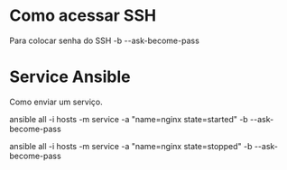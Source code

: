 # Como acessar SSH
Para colocar senha do SSH
-b --ask-become-pass

# Service Ansible
Como enviar um serviço.

ansible all -i hosts -m service -a "name=nginx state=started" -b --ask-become-pass

ansible all -i hosts -m service -a "name=nginx state=stopped" -b --ask-become-pass